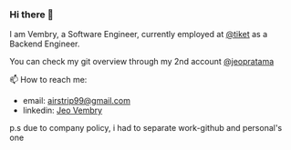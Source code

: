 ### Hi there 👋
I am Vembry, a Software Engineer, currently employed at [@tiket](https://github.com/tiket/) as a Backend Engineer. 

You can check my git overview through my 2nd account [@jeopratama](https://github.com/jeopratama)

📫 How to reach me: 
- email: airstrip99@gmail.com
- linkedin: [Jeo Vembry](https://www.linkedin.com/in/jeo-vembry/)

p.s due to company policy, i had to separate work-github and personal's one
